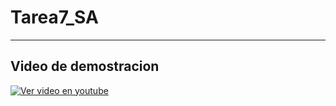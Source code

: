 # Tarea7_SA

---
## Video de demostracion
[![Ver video en youtube](https://i9.ytimg.com/vi/8fUkwa8V1EA/mq2.jpg?sqp=CMOXyPQF&rs=AOn4CLChb6D_DPWQcg2gDNhB_9zYpjcP1Q)](https://youtu.be/8fUkwa8V1EA)